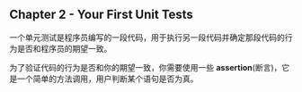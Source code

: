 ## Chapter 2 - Your First Unit Tests
一个单元测试是程序员编写的一段代码，用于执行另一段代码并确定那段代码的行为是否和程序员的期望一致。

为了验证代码的行为是否和你的期望一致，你需要使用一些 **assertion**(断言)，它是一个简单的方法调用，用户判断某个语句是否为真。


